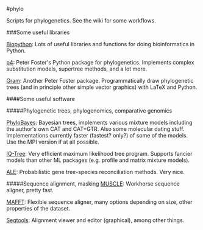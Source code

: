 #phylo

Scripts for phylogenetics. See the wiki for some workflows.

###Some useful libraries

[Biopython](http://biopython.org/): Lots of useful libraries and functions for doing bioinformatics in Python.

[p4](http://p4.nhm.ac.uk): Peter Foster's Python package for phylogenetics. Implements complex substitution models, supertree methods, and a lot more.

[Gram](http://gram.nhm.ac.uk): Another Peter Foster package. Programmatically draw phylogenetic trees (and in principle other simple vector graphics) with LaTeX and Python.

####Some useful software

#####Phylogenetic trees, phylogenomics, comparative genomics

[PhyloBayes](http://www.phylobayes.org): Bayesian trees, implements various mixture models including the author's own CAT and CAT+GTR. Also some molecular dating stuff. Implementations currently faster (fastest? only?) of some of the models. Use the MPI version if at all possible.

[IQ-Tree](http://www.cibiv.at/software/iqtree/): Very efficient maximum likelihood tree program. Supports fancier models than other ML packages (e.g. profile and matrix mixture models).

[ALE](https://github.com/ssolo/ALE): Probabilistic gene tree-species reconciliation methods. Very nice.

#####Sequence alignment, masking
[MUSCLE](http://www.drive5.com/muscle/): Workhorse sequence aligner, pretty fast.

[MAFFT](http://mafft.cbrc.jp/alignment/software/): Flexible sequence aligner, many options depending on size, other properties of the dataset.

[Seqtools](http://www.sanger.ac.uk/science/tools/seqtools): Alignment viewer and editor (graphical), among other things.
